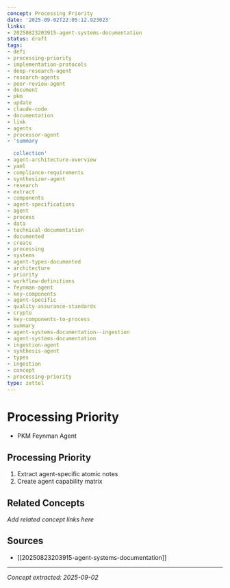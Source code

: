 ```yaml
---
concept: Processing Priority
date: '2025-09-02T22:05:12.923023'
links:
- 20250823203915-agent-systems-documentation
status: draft
tags:
- defi
- processing-priority
- implementation-protocols
- deep-research-agent
- research-agents
- peer-review-agent
- document
- pkm
- update
- claude-code
- documentation
- link
- agents
- processor-agent
- 'summary

  collection'
- agent-architecture-overview
- yaml
- compliance-requirements
- synthesizer-agent
- research
- extract
- components
- agent-specifications
- agent
- process
- data
- technical-documentation
- documented
- create
- processing
- systems
- agent-types-documented
- architecture
- priority
- workflow-definitions
- feynman-agent
- key-components
- agent-specific
- quality-assurance-standards
- crypto
- key-components-to-process
- summary
- agent-systems-documentation--ingestion
- agent-systems-documentation
- ingestion-agent
- synthesis-agent
- types
- ingestion
- concept
- processing-priority
type: zettel
---
```


# Processing Priority

- PKM Feynman Agent

## Processing Priority
1. Extract agent-specific atomic notes
2. Create agent capability matrix

## Related Concepts

*Add related concept links here*

## Sources

- [[20250823203915-agent-systems-documentation]]

---
*Concept extracted: 2025-09-02*
